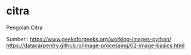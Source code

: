 # citra

Pengolah Citra

Sumber : 
https://www.geeksforgeeks.org/working-images-python/
https://datacarpentry.github.io/image-processing/02-image-basics.html